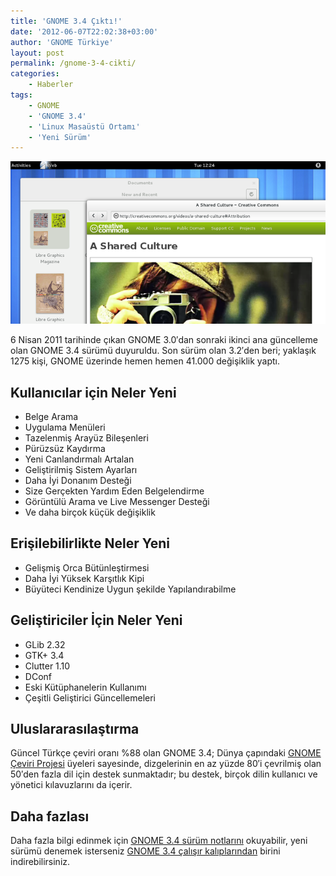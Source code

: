 ```yaml
---
title: 'GNOME 3.4 Çıktı!'
date: '2012-06-07T22:02:38+03:00'
author: 'GNOME Türkiye'
layout: post
permalink: /gnome-3-4-cikti/
categories:
    - Haberler
tags:
    - GNOME
    - 'GNOME 3.4'
    - 'Linux Masaüstü Ortamı'
    - 'Yeni Sürüm'
---
```


![GNOME 3.4](/media/2023/04/rnusers.gnome-3-4.png.tr_.png "GNOME 3.4")

6 Nisan 2011 tarihinde çıkan GNOME 3.0′dan sonraki ikinci ana güncelleme olan GNOME 3.4 sürümü duyuruldu. Son sürüm olan 3.2′den beri; yaklaşık 1275 kişi, GNOME üzerinde hemen hemen 41.000 değişiklik yaptı.

## Kullanıcılar için Neler Yeni

- Belge Arama
- Uygulama Menüleri
- Tazelenmiş Arayüz Bileşenleri
- Pürüzsüz Kaydırma
- Yeni Canlandırmalı Artalan
- Geliştirilmiş Sistem Ayarları
- Daha İyi Donanım Desteği
- Size Gerçekten Yardım Eden Belgelendirme
- Görüntülü Arama ve Live Messenger Desteği
- Ve daha birçok küçük değişiklik

## Erişilebilirlikte Neler Yeni

- Gelişmiş Orca Bütünleştirmesi
- Daha İyi Yüksek Karşıtlık Kipi
- Büyüteci Kendinize Uygun şekilde Yapılandırabilme

## Geliştiriciler İçin Neler Yeni

- GLib 2.32
- GTK+ 3.4
- Clutter 1.10
- DConf
- Eski Kütüphanelerin Kullanımı
- Çeşitli Geliştirici Güncellemeleri

## Uluslararasılaştırma

Güncel Türkçe çeviri oranı %88 olan GNOME 3.4; Dünya çapındaki [GNOME Çeviri Projesi](https://wiki.gnome.org/TranslationProject "http://live.gnome.org/TranslationProject") üyeleri sayesinde, dizgelerinin en az yüzde 80′i çevrilmiş olan 50′den fazla dil için destek sunmaktadır; bu destek, birçok dilin kullanıcı ve yönetici kılavuzlarını da içerir.

## Daha fazlası

Daha fazla bilgi edinmek için [GNOME 3.4 sürüm notlarını](http://library.gnome.org/misc/release-notes/3.4/ "GNOME 3.4 Sürüm Notları") okuyabilir, yeni sürümü denemek isterseniz [GNOME 3.4 çalışır kalıplarından](https://download.gnome.org/misc/promo-cd/ "GNOME çalışır kalıpları") birini indirebilirsiniz.
